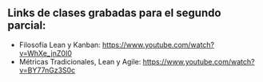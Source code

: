 ## Links de clases grabadas para el segundo parcial: 

 - Filosofía Lean y Kanban: https://www.youtube.com/watch?v=WhXe_jnZ0I0
 - Métricas Tradicionales, Lean y Agile: https://www.youtube.com/watch?v=BY77nGz3S0c
